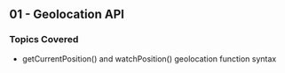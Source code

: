 ## 01 - Geolocation API

### Topics Covered

- getCurrentPosition() and watchPosition() geolocation function syntax
